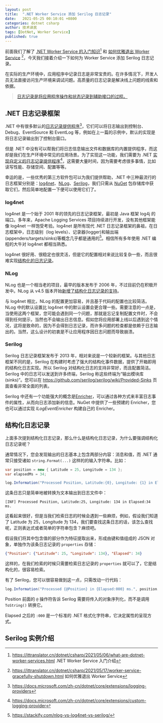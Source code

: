 ```yaml
---
layout: post
title:  ".NET Worker Service 添加 Serilog 日志记录"
date:   2021-05-25 00:10:01 +0800
categories: dotnet csharp
author: 技术译民
tags: [DotNet, Worker Service]
published: true
---
```


前面我们了解了 [.NET Worker Service 的入门知识](https://ittranslator.cn/dotnet/csharp/2021/05/06/what-are-dotnet-worker-services.html)[^part1] 和 [如何优雅退出 Worker Service](https://ittranslator.cn/dotnet/csharp/2021/05/17/worker-service-gracefully-shutdown.html) [^part2]，今天我们接着介绍一下如何为 Worker Service 添加 Serilog 日志记录。

[^part1]: <https://ittranslator.cn/dotnet/csharp/2021/05/06/what-are-dotnet-worker-services.html> .NET Worker Service 入门介绍
[^part2]: <https://ittranslator.cn/dotnet/csharp/2021/05/17/worker-service-gracefully-shutdown.html> 如何优雅退出 Worker Service

在实际的生产环境中，应用程序中记录日志是非常宝贵的。在许多情况下，开发人员无法直接访问生产环境来调试问题。高质量的日志记录是解决线上问题的线索和依据。

> [日志记录是将应用程序操作和状态记录到辅助接口的过程。](https://www.codeproject.com/Articles/42354/The-Art-of-Logging#what)

## .NET 日志记录框架

.NET 中有很多默认的[日志记录提供程序](https://docs.microsoft.com/zh-cn/dotnet/core/extensions/logging-providers)[^logging-providers]，它们可以将日志输出到控制台、Debug、EventSource 和 EventLog 等，例如在上一篇的示例中，默认的实现是将日志记录输出到了控制台窗口。

但是 .NET 中没有可以帮我们将日志信息输出文件和数据库的内置提供程序，而这却是我们在生产环境中常见的应用场景。为了实现这一功能，我们需要为 .NET [实现自定义的日志记录提供程序](https://docs.microsoft.com/zh-cn/dotnet/core/extensions/custom-logging-provider)[^custom-provider]，这需要大量时间，因为需要考虑很多事情，比如读写性能、存储空间、配置等等。

[^logging-providers]: <https://docs.microsoft.com/zh-cn/dotnet/core/extensions/logging-providers>
[^custom-provider]: <https://docs.microsoft.com/zh-cn/dotnet/core/extensions/custom-logging-provider>

幸运的是，一些优秀的第三方软件包可以为我们提供帮助，.NET 中三种最流行的日志框架分别是：[log4net](https://logging.apache.org/log4net/)、[NLog](https://nlog-project.org/)、[Serilog](https://serilog.net/)，我们只需从 [NuGet](https://www.nuget.org/) 包存储库中获取它们，然后简单地配置一下便可以使用它们了。

### log4net

log4net 是一个始于 2001 年的领先的日志记录框架，最初是 Java 框架 log4j 的端口。多年来，Apache Logging Services 项目持续进行开发，没有其他框架能像 log4net 一样饱受考验。log4net 是所有现代 .NET 日志记录框架的鼻祖，在日志框架中，日志级别（log levels）、记录器(logger)和输出端(appenders/targets/sinks)等概念几乎都是通用的[^vs]。相信所有多年使用 .NET 编程的大牛对 log4net 都相当熟悉。

[^vs]: <https://stackify.com/nlog-vs-log4net-vs-serilog/>

log4net 很好用、很稳定也很灵活，但是它的配置相对来说比较复杂一些，而且很难实现[结构化的日志记录](https://messagetemplates.org/)。

### NLog

NLog 也是一个相当老的项目，最早的版本发布于 2006 年，不过目前仍在积极开发中。NLog 从 v4.5 版本开始[新增了结构化日志记录的支持](https://github.com/nlog/nlog/wiki/How-to-use-structured-logging)。

<!-- 在 NLog 框架中使用结构化日志非常容易。只需要一个 `@`  -->
<!-- 
因此，如您所见，在NLog框架中使用结构化日志非常容易。只需一个符号即可为您的日志提供更多上下文，这可以在错误处理过程中提供帮助。
-->

与 log4net 相比，NLog 的配置更加容易，并且基于代码的配置也比较简洁。NLog 中的默认设置比 log4net 中的默认设置会更合理一些。需要注意的一点是，当使用这两个框架，您可能会遇到同一个问题，那就是忘记复制配置文件时，不会得到任何提示，当然也不会输出日志信息。假如您将应用部署上线以后遇到这个情况，这将是致命的，因为不会得到日志记录，而许多问题的检查都是依赖于日志输出的。当然，这么设计的初衷是不让应用程序因日志问题而导致崩溃。

### Serilog

Serilog 日志记录框架发布于 2013 年，相对来说是一个较新的框架。与其他日志框架不同的是，Serilog 在构建时考虑了强大的结构化事件数据，提供了开箱即用的结构化日志实现。所以 Serilog 对结构化日志的支持非常好，而且配置简洁。Serilog 中的日志可以发送到许多终端，Serilog 称这些终端为“输出模块库(sinks)”。您可以在 <https://github.com/serilog/serilog/wiki/Provided-Sinks> 页面查看非常全面的列表。

Serilog 中还有一个功能强大的概念是[Enricher](https://github.com/serilog/serilog/wiki/Enrichment)，可以通过各种方式来丰富日志事件的属性，从而向日志添加新的信息。NuGet 中提供了一些预建的 Enricher，您也可以通过实现 *ILogEventEnricher* 构建自己的 Enricher。

## 结构化日志记录

上面多次提到结构化日志记录，那么什么是结构化日志记录，为什么要强调结构化日志记录呢？

通常情况下，您会发现输出的日志基本上包含两部分内容：消息和值，而 .NET 通常只接受诸如 `string.Format(...)` 这样的的输入字符串。比如：

```csharp
var position = new { Latitude = 25, Longitude = 134 };
var elapsedMs = 34;

log.Information("Processed Position, Latitude:{0}, Longitude: {1} in Elapsed:{2} ms.", position.Latitude, position.Longitude, elapsedMs);
```

这条日志只是简单地被转换为文本输出到日志文件中：

```text
[INF] Processed Position, Latitude:25, Longitude: 134 in Elapsed:34 ms.
```

这看起来很好，但是当我们检索日志的时候会遇到一些麻烦，例如，假设我们知道了 Latitude 为 25，Longitude 为 134，我们要查找这条日志的话，该怎么查找呢，正则表达式或者简单的字符串包含？麻烦吧。

假设我们将其中包含值的部分作为特征提取出来，形成由键和值组成的 JSON 对象，单独作为该条日志记录的 `properties` 存储：

```json
{"Position": {"Latitude": 25, "Longitude": 134}, "Elapsed": 34}
```

这样的，在我们检索的时候只需要检索日志记录的 `properties` 就可以了，它是结构化的，很容易检索。

有了 Serilog，您可以很容易做到这一点，只需改动一行代码：

```csharp
log.Information("Processed {@Position} in {Elapsed:000} ms.", position, elapsedMs);
```

Position 前面的 `@` 操作符告诉 Serilog 需要将传入的对象序列化，而不是调用 `ToString()` 转换它。

Elapsed 之后的 `:000` 是一个标准的 .NET 格式化字符串，它决定属性的呈现方式。

## Serilog 实例介绍



<!-- 
https://stackify.com/nlog-vs-log4net-vs-serilog/ see also

https://enlabsoftware.com/development/top-logging-frameworks-for-net-applications-and-the-best-configuration-tips.html

https://docs.microsoft.com/en-us/dotnet/core/extensions/custom-logging-provider

https://stackify.com/log4net-guide-dotnet-logging/

https://redwerk.com/blog/structured-logging-in-third-party-net-logging-frameworks/\

https://github.com/nlog/nlog/wiki/How-to-use-structured-logging

https://messagetemplates.org/
-->